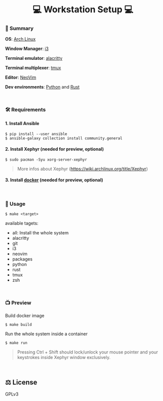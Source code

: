 <div align="center">
    <h1> 💻  Workstation Setup 💻 </h1>
</div>

### 📜 Summary

**OS**: [Arch Linux](https://wiki.archlinux.org/title/Arch_Linux)

**Window Manager**: [i3](https://github.com/i3/i3)

**Terminal emulator**: [alacritty](https://github.com/alacritty/alacritty)

**Terminal multiplexer**: [tmux](https://github.com/tmux/tmux)

**Editor**: [NeoVim](https://github.com/neovim/neovim)

**Dev environments**: [Python]() and [Rust]()

<br/>

### 🛠️ Requirements

#### 1. Install Ansible
```
$ pip install --user ansible
$ ansible-galaxy collection install community.general
```

#### 2. Install Xephyr (needed for preview, optional)
```
$ sudo pacman -Syu xorg-server-xephyr
```

> More infos about Xephyr (https://wiki.archlinux.org/title/Xephyr)

#### 3. Install [docker](https://docs.docker.com/engine/install/) (needed for preview, optional)

<br/>

### 🔬 Usage
```
$ make <target>
```

available tagets:
- all: Install the whole system
- alacritty
- git
- i3
- neovim
- packages
- python
- rust
- tmux
- zsh

<br/>

### 📺 Preview

Build docker image
```
$ make build
```

Run the whole system inside a container
```
$ make run
```

> Pressing Ctrl + Shift should lock/unlock your mouse pointer and your keystrokes inside Xephyr window exclusively.

<br/>

## ⚖️  License
GPLv3
